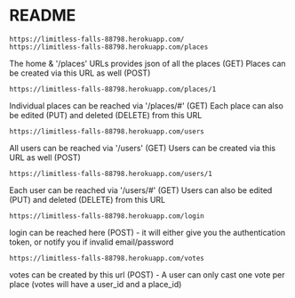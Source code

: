# README

```
https://limitless-falls-88798.herokuapp.com/
https://limitless-falls-88798.herokuapp.com/places
```
The home & '/places' URLs provides json of all the places (GET)
Places can be created via this URL as well (POST)

```
https://limitless-falls-88798.herokuapp.com/places/1
```
Individual places can be reached via '/places/#' (GET)
Each place can also be edited (PUT) and deleted (DELETE) from this URL


```
https://limitless-falls-88798.herokuapp.com/users
```
All users can be reached via '/users' (GET)
Users can be created via this URL as well (POST)


```
https://limitless-falls-88798.herokuapp.com/users/1
```
Each user can be reached via '/users/#' (GET)
Users can also be edited (PUT) and deleted (DELETE) from this URL

```
https://limitless-falls-88798.herokuapp.com/login
```
login can be reached here (POST) - it will either give you the authentication token, or notify you if invalid email/password

```
https://limitless-falls-88798.herokuapp.com/votes
```
votes can be created by this url (POST) - A user can only cast one vote per place (votes will have a user_id and a place_id)
